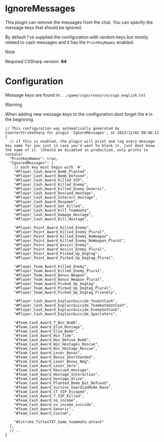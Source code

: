 # IgnoreMessages

This plugin can remove the messages from the chat. You can specify the message keys that should be ignored.

By default I've supplied the configuration with random keys but mostly related to cash messages and it has the `PrintKeyNames` enabled.

> [!NOTE]  
> Required CSSharp version: **84**

# Configuration

Message keys are found in: `../game/csgo/resource/csgo_english.txt`

> [!WARNING]  
> When adding new message keys to the configuration dont forget the `#` in the beginning.

```jsonc
// This configuration was automatically generated by CounterStrikeSharp for plugin 'IgnoreMessages', at 2023/12/02 08:40:11
{
  // if this is enabled, the plugin will print and log every message key name for you just in case you'd want to block it, just dont know the name of it. (should be disabled in production, only prints to console)
  "PrintKeyNames": true,
  "IgnoredMessages": [
    // each key must begin with '#'
    "#Player_Cash_Award_Bomb_Planted",
    "#Player_Cash_Award_Bomb_Defused",
    "#Player_Cash_Award_Killed_VIP",
    "#Player_Cash_Award_Killed_Enemy",
    "#Player_Cash_Award_Killed_Enemy_Generic",
    "#Player_Cash_Award_Rescued_Hostage",
    "#Player_Cash_Award_Interact_Hostage",
    "#Player_Cash_Award_Respawn",
    "#Player_Cash_Award_Get_Killed",
    "#Player_Cash_Award_Kill_Teammate",
    "#Player_Cash_Award_Damage_Hostage",
    "#Player_Cash_Award_Kill_Hostage",

    "#Player_Point_Award_Killed_Enemy",
    "#Player_Point_Award_Killed_Enemy_Plural",
    "#Player_Point_Award_Killed_Enemy_NoWeapon",
    "#Player_Point_Award_Killed_Enemy_NoWeapon_Plural",
    "#Player_Point_Award_Assist_Enemy",
    "#Player_Point_Award_Assist_Enemy_Plural",
    "#Player_Point_Award_Picked_Up_Dogtag",
    "#Player_Point_Award_Picked_Up_Dogtag_Plural",

    "#Player_Team_Award_Killed_Enemy",
    "#Player_Team_Award_Killed_Enemy_Plural",
    "#Player_Team_Award_Bonus_Weapon",
    "#Player_Team_Award_Bonus_Weapon_Plural",
    "#Player_Team_Award_Picked_Up_Dogtag",
    "#Player_Team_Award_Picked_Up_Dogtag_Plural",
    "#Player_Team_Award_Picked_Up_Dogtag_Friendly",

    "#Player_Cash_Award_ExplainSuicide_YouGotCash",
    "#Player_Cash_Award_ExplainSuicide_TeammateGotCash",
    "#Player_Cash_Award_ExplainSuicide_EnemyGotCash",
    "#Player_Cash_Award_ExplainSuicide_Spectators",

    "#Team_Cash_Award_T_Win_Bomb",
    "#Team_Cash_Award_Elim_Hostage",
    "#Team_Cash_Award_Elim_Bomb",
    "#Team_Cash_Award_Win_Time",
    "#Team_Cash_Award_Win_Defuse_Bomb",
    "#Team_Cash_Award_Win_Hostages_Rescue",
    "#Team_Cash_Award_Win_Hostage_Rescue",
    "#Team_Cash_Award_Loser_Bonus",
    "#Team_Cash_Award_Bonus_Shorthanded",
    "#Team_Cash_Award_Loser_Bonus_Neg",
    "#Team_Cash_Award_Loser_Zero",
    "#Team_Cash_Award_Rescued_Hostage",
    "#Team_Cash_Award_Hostage_Interaction",
    "#Team_Cash_Award_Hostage_Alive",
    "#Team_Cash_Award_Planted_Bomb_But_Defused",
    "#Team_Cash_Award_Survive_GuardianMode_Wave",
    "#Team_Cash_Award_CT_VIP_Escaped",
    "#Team_Cash_Award_T_VIP_Killed",
    "#Team_Cash_Award_no_income",
    "#Team_Cash_Award_no_income_suicide",
    "#Team_Cash_Award_Generic",
    "#Team_Cash_Award_Custom",

    "#Cstrike_TitlesTXT_Game_teammate_attack"
  ],
  // ..
}
```
